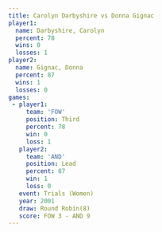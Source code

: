 ```yaml
---
title: Carolyn Darbyshire vs Donna Gignac
player1:                   
  name: Darbyshire, Carolyn
  percent: 78              
  wins: 0                  
  losses: 1                
player2:                   
  name: Gignac, Donna      
  percent: 87              
  wins: 1                  
  losses: 0                
games:
 - player1:         
     team: 'FOW'    
     position: Third
     percent: 78    
     win: 0         
     loss: 1        
   player2:        
     team: 'AND'   
     position: Lead
     percent: 87   
     win: 1        
     loss: 0       
   event: Trials (Women)
   year: 2001           
   draw: Round Robin(8) 
   score: FOW 3 - AND 9 
---
```

